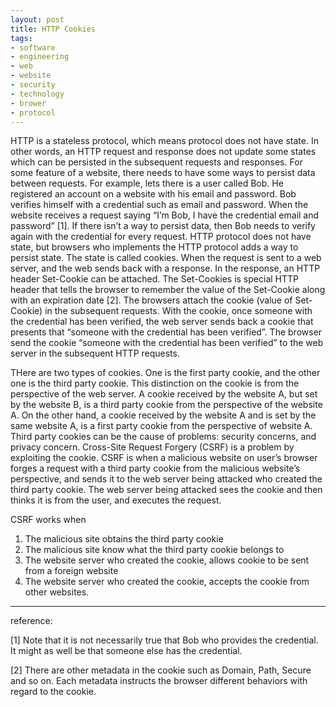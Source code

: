```yaml
---
layout: post
title: HTTP Cookies
tags:
- software
- engineering
- web
- website
- security
- technology
- brower
- protocol
---
```



HTTP is a stateless protocol, which means protocol does not have state. In other words, an HTTP request and response does not update some states which can be persisted in the subsequent requests and responses. For some feature of a website, there needs to have some ways to persist data between requests. For example, lets there is a user called Bob. He registered an account on a website with his email and password. Bob verifies himself with a credential such as email and password. When the website receives a request saying “I’m Bob, I have the credential email and password” [1]. If there isn’t a way to persist data, then Bob needs to verify again with the credential for every request. HTTP protocol does not have state, but browsers who implements the HTTP protocol adds a way to persist state. The state is called cookies. When the request is sent to a web server, and the web sends back with a response. In the response, an HTTP header Set-Cookie can be attached. The Set-Cookies is special HTTP header that tells the browser to remember the value of the Set-Cookie along with an expiration date [2]. The browsers attach the cookie (value of Set-Cookie)  in the subsequent requests. With the cookie, once someone with the credential has been verified, the web server sends back a cookie that presents that “someone with the credential has been verified”. The browser send the cookie “someone with the credential has been verified” to the web server in the subsequent HTTP requests.

THere are two types of cookies. One is the first party cookie, and the other one is the third party cookie. This distinction on the cookie is from the perspective of the web server. A cookie received by the website A, but set by the website B, is a third party cookie from the perspective of the website A. On the other hand, a cookie received by the website A and is set by the same website A, is a first party cookie from the perspective of website A. Third party cookies can be the cause of problems: security concerns, and privacy concern. Cross-Site Request Forgery (CSRF) is a problem by exploiting the cookie. CSRF is when a malicious website on user’s browser forges a request with a third party cookie from the malicious website’s perspective, and sends it to the web server being attacked who created the third party cookie. The web server being attacked sees the cookie and then thinks it is from the user, and executes the request.

CSRF works when
1. The malicious site obtains the third party cookie
2. The malicious site know what the third party cookie belongs to
3. The website server who created the cookie, allows cookie to be sent from a foreign website
4. The website server who created the cookie, accepts the cookie from other websites.

-----------------------------

reference:

[1] Note that it is not necessarily true that Bob who provides the credential. It might as well be that someone else has the credential.

[2] There are other metadata in the cookie such as Domain, Path, Secure and so on. Each metadata instructs the browser different behaviors with regard to the cookie.

